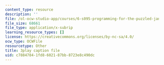 ```yaml
---
content_type: resource
description: ''
file: /ol-ocw-studio-app/courses/6-s095-programming-for-the-puzzled-january-iap-2018/c78847841fd8602187bb8723e8c490dc_zDHhHPZm2rc.srt
file_size: 68661
file_type: application/x-subrip
learning_resource_types: []
license: https://creativecommons.org/licenses/by-nc-sa/4.0/
ocw_type: OCWFile
resourcetype: Other
title: 3play caption file
uid: c7884784-1fd8-6021-87bb-8723e8c490dc
---
```

